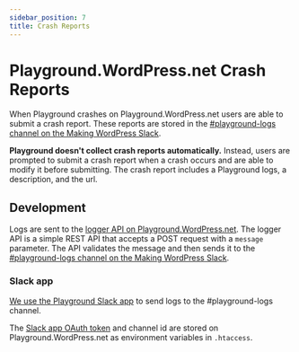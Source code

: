 ```yaml
---
sidebar_position: 7
title: Crash Reports
---
```


# Playground.WordPress.net Crash Reports

When Playground crashes on Playground.WordPress.net users are able to submit a crash report. These reports are stored in the [#playground-logs channel on the Making WordPress Slack](https://wordpress.slack.com/archives/C06Q5DCKZ3L).

**Playground doesn't collect crash reports automatically.** Instead, users are prompted to submit a crash report when a crash occurs and are able to modify it before submitting. The crash report includes a Playground logs, a description, and the url.

## Development

Logs are sent to the [logger API on Playground.WordPress.net](https://github.com/WordPress/wordpress-playground/blob/c52d7dbd94dbe3ffc57adde4d9844545ade97f93/packages/playground/website/public/logger.php). The logger API is a simple REST API that accepts a POST request with a `message` parameter.
The API validates the message and then sends it to the [#playground-logs channel on the Making WordPress Slack](https://wordpress.slack.com/archives/C06Q5DCKZ3L).

### Slack app

[We use the Playground Slack app](https://api.slack.com/apps/A06PEFZ00SG) to send logs to the #playground-logs channel.

The [Slack app OAuth token](https://api.slack.com/apps/A06PEFZ00SG/oauth?) and channel id are stored on Playground.WordPress.net as environment variables in `.htaccess`.
